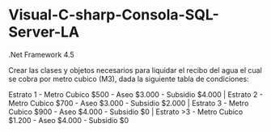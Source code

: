 # Visual-C-sharp-Consola-SQL-Server-LA
.Net Framework 4.5

Crear las clases y objetos necesarios para liquidar el recibo del agua el cual se cobra por metro cubico (M3), dada la siguiente tabla de condiciones:

Estrato 1 - Metro Cubico  $500 - Aseo $3.000 - Subsidio $4.000 | Estrato 2 - Metro Cubico $700 - Aseo $3.000 - Subsidio $2.000 | Estrato 3 - Metro Cubico $900 - Aseo $4.000 - Subsidio $0 | Estrato >3 - Metro Cubico $1.200 - Aseo $4.000 - Subsidio $0



